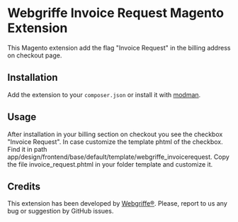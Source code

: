 Webgriffe Invoice Request Magento Extension
===========================================

This Magento extension add the flag "Invoice Request" in the billing address on checkout page.

Installation
------------

Add the extension to your `composer.json` or install it with [modman](https://github.com/colinmollenhour/modman).

Usage
-----

After installation in your billing section on checkout you see the checkbox "Invoice Request".
In case customize the template phtml of the checkbox. Find it in path app/design/frontend/base/default/template/webgriffe_invoicerequest. Copy the file invoice_request.phtml in your folder template and customize it.

Credits
-------

This extension has been developed by [Webgriffe®](http://www.webgriffe.com/). Please, report to us any bug or suggestion by GitHub issues.

